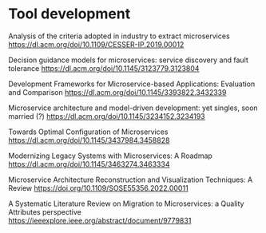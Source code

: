 # Tool development

Analysis of the criteria adopted in industry to extract microservices
https://dl.acm.org/doi/10.1109/CESSER-IP.2019.00012

Decision guidance models for microservices: service discovery and fault
tolerance https://dl.acm.org/doi/10.1145/3123779.3123804

Development Frameworks for Microservice-based Applications: Evaluation and
Comparison https://dl.acm.org/doi/10.1145/3393822.3432339

Microservice architecture and model-driven development: yet singles, soon
married (?) https://dl.acm.org/doi/10.1145/3234152.3234193

Towards Optimal Configuration of Microservices
https://dl.acm.org/doi/10.1145/3437984.3458828

Modernizing Legacy Systems with Microservices: A Roadmap
https://dl.acm.org/doi/10.1145/3463274.3463334

Microservice Architecture Reconstruction and Visualization Techniques: A Review
https://doi.org/10.1109/SOSE55356.2022.00011

A Systematic Literature Review on Migration to Microservices: a Quality
Attributes perspective https://ieeexplore.ieee.org/abstract/document/9779831
